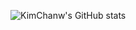 ![KimChanw's GitHub stats](https://github-readme-stats.vercel.app/api?username=KimChanw&show_icons=true&theme=dark)   
